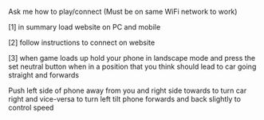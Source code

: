 Ask me how to play/connect (Must be on same WiFi network to work)

[1] in summary load website on PC and mobile

[2] follow instructions to connect on website

[3] when game loads up hold your phone in landscape mode and press the set neutral button when in a position that you think should lead to car going straight and forwards


Push left side of phone away from you and right side towards to turn car right and vice-versa to turn left
tilt phone forwards and back slightly to control speed
